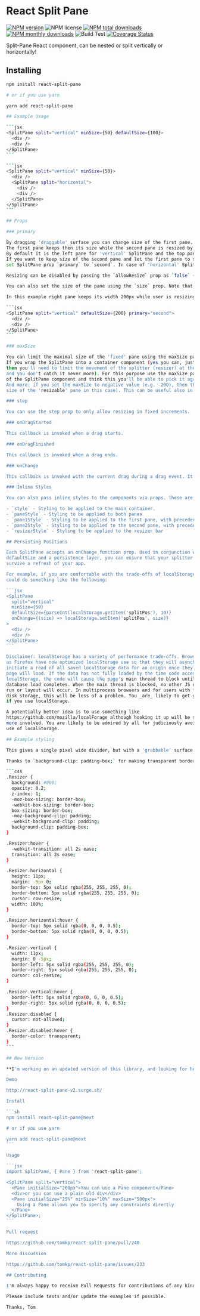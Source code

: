 # React Split Pane

[![NPM version](https://img.shields.io/npm/v/react-split-pane.svg?style=flat)](https://www.npmjs.com/package/react-split-pane)
![NPM license](https://img.shields.io/npm/l/react-split-pane.svg?style=flat)
[![NPM total downloads](https://img.shields.io/npm/dt/react-split-pane.svg?style=flat)](https://npmcharts.com/compare/react-split-pane?minimal=true)
[![NPM monthly downloads](https://img.shields.io/npm/dm/react-split-pane.svg?style=flat)](https://npmcharts.com/compare/react-split-pane?minimal=true)
![Build Test](https://github.com/tomkp/react-split-pane/workflows/Build%20Test/badge.svg)
[![Coverage Status](https://img.shields.io/coveralls/tomkp/react-split-pane/master.svg?style=flat)](https://coveralls.io/r/tomkp/react-split-pane)

Split-Pane React component, can be nested or split vertically or horizontally!

## Installing

````sh
npm install react-split-pane

# or if you use yarn

yarn add react-split-pane

## Example Usage

```jsx
<SplitPane split="vertical" minSize={50} defaultSize={100}>
  <div />
  <div />
</SplitPane>
```

```jsx
<SplitPane split="vertical" minSize={50}>
  <div />
  <SplitPane split="horizontal">
    <div />
    <div />
  </SplitPane>
</SplitPane>
```

## Props

### primary

By dragging 'draggable' surface you can change size of the first pane.
The first pane keeps then its size while the second pane is resized by browser window.
By default it is the left pane for 'vertical' SplitPane and the top pane for 'horizontal' SplitPane.
If you want to keep size of the second pane and let the first pane to shrink or grow by browser window dimensions,
set SplitPane prop `primary` to `second`. In case of 'horizontal' SplitPane the height of bottom pane remains the same.

Resizing can be disabled by passing the `allowResize` prop as `false` (`allowResize={false}`). Resizing is enabled by default.

You can also set the size of the pane using the `size` prop. Note that a size set through props ignores the `defaultSize` and `minSize` properties.

In this example right pane keeps its width 200px while user is resizing browser window.

```jsx
<SplitPane split="vertical" defaultSize={200} primary="second">
  <div />
  <div />
</SplitPane>
```

### maxSize

You can limit the maximal size of the 'fixed' pane using the maxSize parameter with a positive value (measured in pixels but state just a number).
If you wrap the SplitPane into a container component (yes you can, just remember the container has to have the relative or absolute positioning),
then you'll need to limit the movement of the splitter (resizer) at the end of the SplitPane (otherwise it can be dragged outside the SplitPane
and you don't catch it never more). For this purpose use the maxSize parameter with value 0. When dragged the splitter/resizer will stop at the border
of the SplitPane component and think this you'll be able to pick it again and drag it back then.
And more: if you set the maxSize to negative value (e.g. -200), then the splitter stops 200px before the border (in other words it sets the minimal
size of the 'resizable' pane in this case). This can be useful also in the full-screen case of use.

### step

You can use the step prop to only allow resizing in fixed increments.

### onDragStarted

This callback is invoked when a drag starts.

### onDragFinished

This callback is invoked when a drag ends.

### onChange

This callback is invoked with the current drag during a drag event. It is recommended that it is wrapped in a debounce function.

### Inline Styles

You can also pass inline styles to the components via props. These are:

- `style` - Styling to be applied to the main container.
- `paneStyle` - Styling to be applied to both panes
- `pane1Style` - Styling to be applied to the first pane, with precedence over `paneStyle`
- `pane2Style` - Styling to be applied to the second pane, with precedence over `paneStyle`
- `resizerStyle` - Styling to be applied to the resizer bar

## Persisting Positions

Each SplitPane accepts an onChange function prop. Used in conjunction with
defaultSize and a persistence layer, you can ensure that your splitter choices
survive a refresh of your app.

For example, if you are comfortable with the trade-offs of localStorage, you
could do something like the following:

```jsx
<SplitPane
  split="vertical"
  minSize={50}
  defaultSize={parseInt(localStorage.getItem('splitPos'), 10)}
  onChange={(size) => localStorage.setItem('splitPos', size)}
>
  <div />
  <div />
</SplitPane>
```

Disclaimer: localStorage has a variety of performance trade-offs. Browsers such
as Firefox have now optimized localStorage use so that they will asynchronously
initiate a read of all saved localStorage data for an origin once they know the
page will load. If the data has not fully loaded by the time code accesses
localStorage, the code will cause the page's main thread to block until the
database load completes. When the main thread is blocked, no other JS code will
run or layout will occur. In multiprocess browsers and for users with fast
disk storage, this will be less of a problem. You _are_ likely to get yelled at
if you use localStorage.

A potentially better idea is to use something like
https://github.com/mozilla/localForage although hooking it up will be slightly
more involved. You are likely to be admired by all for judiciously avoiding
use of localStorage.

## Example styling

This gives a single pixel wide divider, but with a 'grabbable' surface of 11 pixels.

Thanks to `background-clip: padding-box;` for making transparent borders possible.

```css
.Resizer {
  background: #000;
  opacity: 0.2;
  z-index: 1;
  -moz-box-sizing: border-box;
  -webkit-box-sizing: border-box;
  box-sizing: border-box;
  -moz-background-clip: padding;
  -webkit-background-clip: padding;
  background-clip: padding-box;
}

.Resizer:hover {
  -webkit-transition: all 2s ease;
  transition: all 2s ease;
}

.Resizer.horizontal {
  height: 11px;
  margin: -5px 0;
  border-top: 5px solid rgba(255, 255, 255, 0);
  border-bottom: 5px solid rgba(255, 255, 255, 0);
  cursor: row-resize;
  width: 100%;
}

.Resizer.horizontal:hover {
  border-top: 5px solid rgba(0, 0, 0, 0.5);
  border-bottom: 5px solid rgba(0, 0, 0, 0.5);
}

.Resizer.vertical {
  width: 11px;
  margin: 0 -5px;
  border-left: 5px solid rgba(255, 255, 255, 0);
  border-right: 5px solid rgba(255, 255, 255, 0);
  cursor: col-resize;
}

.Resizer.vertical:hover {
  border-left: 5px solid rgba(0, 0, 0, 0.5);
  border-right: 5px solid rgba(0, 0, 0, 0.5);
}
.Resizer.disabled {
  cursor: not-allowed;
}
.Resizer.disabled:hover {
  border-color: transparent;
}
```

## New Version

**I'm working on an updated version of this library, and looking for help:**

Demo

http://react-split-pane-v2.surge.sh/

Install

```sh
npm install react-split-pane@next

# or if you use yarn

yarn add react-split-pane@next
```

Usage

```jsx
import SplitPane, { Pane } from 'react-split-pane';

<SplitPane split="vertical">
  <Pane initialSize="200px">You can use a Pane component</Pane>
  <div>or you can use a plain old div</div>
  <Pane initialSize="25%" minSize="10%" maxSize="500px">
    Using a Pane allows you to specify any constraints directly
  </Pane>
</SplitPane>;
```

Pull request

https://github.com/tomkp/react-split-pane/pull/240

More discussion

https://github.com/tomkp/react-split-pane/issues/233

## Contributing

I'm always happy to receive Pull Requests for contributions of any kind.

Please include tests and/or update the examples if possible.

Thanks, Tom
